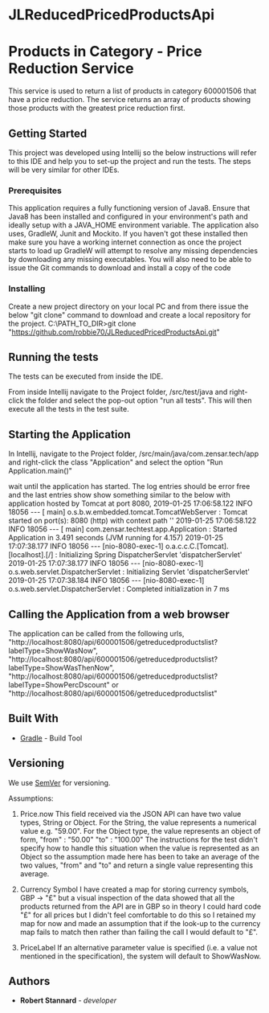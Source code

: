# JLReducedPricedProductsApi

# Products in Category - Price Reduction Service

This service is used to return a list of products in category 600001506 that have a price reduction. The service returns an array of products showing those products with the greatest price reduction first.

## Getting Started

This project was developed using Intellij so the below instructions will refer to this IDE and help you to set-up the project and run the tests. The steps will be very similar for other IDEs.

### Prerequisites

This application requires a fully functioning version of Java8. Ensure that Java8 has been installed and configured in your environment's path and ideally setup
with a JAVA_HOME environment variable. The application also uses, GradleW, Junit and Mockito. If you haven't got these installed then make sure you have a
working internet connection as once the project starts to load up GradleW will attempt to resolve any missing dependencies by downloading any missing executables. You will also
need to be able to issue the Git commands to download and install a copy of the code

### Installing

Create a new project directory on your local PC and from there issue the below "git clone" command to download and create a local repository for the project.
C:\PATH_TO_DIR\>git clone "https://github.com/robbie70/JLReducedPricedProductsApi.git"

## Running the tests

The tests can be executed from inside the IDE.

From inside Intellij navigate to the Project folder,
/src/test/java
and right-click the folder and select the pop-out option "run all tests". This will then execute all the tests in the test suite.

## Starting the Application
In Intellij, navigate to the Project folder,
/src/main/java/com.zensar.tech/app
and right-click the class "Application" and select the option "Run Application.main()"

wait until the application has started. The log entries should be error free and the last entries show show something similar to the below with application hosted by Tomcat at port 8080,
2019-01-25 17:06:58.122  INFO 18056 --- [           main] o.s.b.w.embedded.tomcat.TomcatWebServer  : Tomcat started on port(s): 8080 (http) with context path ''
2019-01-25 17:06:58.122  INFO 18056 --- [           main] com.zensar.techtest.app.Application      : Started Application in 3.491 seconds (JVM running for 4.157)
2019-01-25 17:07:38.177  INFO 18056 --- [nio-8080-exec-1] o.a.c.c.C.[Tomcat].[localhost].[/]       : Initializing Spring DispatcherServlet 'dispatcherServlet'
2019-01-25 17:07:38.177  INFO 18056 --- [nio-8080-exec-1] o.s.web.servlet.DispatcherServlet        : Initializing Servlet 'dispatcherServlet'
2019-01-25 17:07:38.184  INFO 18056 --- [nio-8080-exec-1] o.s.web.servlet.DispatcherServlet        : Completed initialization in 7 ms

## Calling the Application from a web browser
The application can  be called from the following urls,
"http://localhost:8080/api/600001506/getreducedproductslist?labelType=ShowWasNow",
"http://localhost:8080/api/600001506/getreducedproductslist?labelType=ShowWasThenNow",
"http://localhost:8080/api/600001506/getreducedproductslist?labelType=ShowPercDscount" or
"http://localhost:8080/api/600001506/getreducedproductslist"

## Built With

* [Gradle](https://gradle.org/) - Build Tool

## Versioning

We use [SemVer](http://semver.org/) for versioning.

Assumptions:
1. Price.now
This field received via the JSON API can have two value types, String or Object. For the String, the value represents a numerical value e.g. "59.00".
For the Object type, the value represents an object of form,
"from" : "50.00"
"to"   : "100.00"
The instructions for the test didn't specify how to handle this situation when the value is represented as an Object so the assumption made here has
been to take an average of the two values, "from" and "to" and return a single value representing this average.

2. Currency Symbol
I have created a map for storing currency symbols, GBP -> "£" but a visual inspection of the data showed that all the products returned from the API
are in GBP so in theory I could hard code "£" for all prices but I didn't feel comfortable to do this so I retained my map
for now and made an assumption that if the look-up to the currency map fails to match then rather than failing the call
I would default to "£".

3. PriceLabel
If an alternative parameter value is specified (i.e. a value not mentioned in the specification), the system will default to ShowWasNow.

## Authors

* **Robert Stannard** - *developer*
